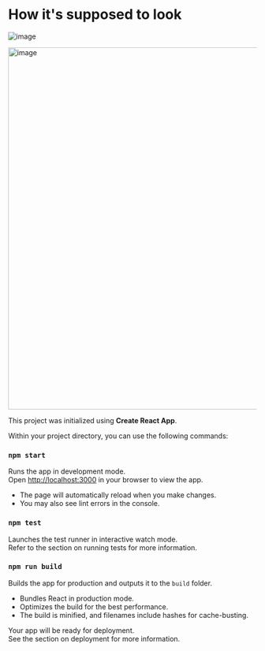 # How it's supposed to look


![image](https://github.com/user-attachments/assets/6379f018-6d10-47e5-a8ae-5d0e39dd2943)

<img width="735" alt="image" src="https://github.com/user-attachments/assets/9db6ae64-9d7e-4b06-8242-23253ee29b2c">





This project was initialized using **Create React App**.

Within your project directory, you can use the following commands:

### `npm start`
Runs the app in development mode.  
Open [http://localhost:3000](http://localhost:3000) in your browser to view the app.

- The page will automatically reload when you make changes.
- You may also see lint errors in the console.

### `npm test`
Launches the test runner in interactive watch mode.  
Refer to the section on running tests for more information.

### `npm run build`
Builds the app for production and outputs it to the `build` folder.

- Bundles React in production mode.
- Optimizes the build for the best performance.
- The build is minified, and filenames include hashes for cache-busting.

Your app will be ready for deployment.  
See the section on deployment for more information.
